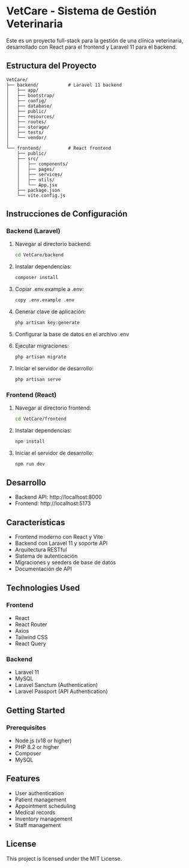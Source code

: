 # VetCare - Sistema de Gestión Veterinaria

Este es un proyecto full-stack para la gestión de una clínica veterinaria, desarrollado con React para el frontend y Laravel 11 para el backend.

## Estructura del Proyecto

```
VetCare/
├── backend/           # Laravel 11 backend
│   ├── app/
│   ├── bootstrap/
│   ├── config/
│   ├── database/
│   ├── public/
│   ├── resources/
│   ├── routes/
│   ├── storage/
│   ├── tests/
│   └── vendor/
│
└── frontend/          # React frontend
    ├── public/
    ├── src/
    │   ├── components/
    │   ├── pages/
    │   ├── services/
    │   ├── utils/
    │   └── App.jsx
    ├── package.json
    └── vite.config.js
```

## Instrucciones de Configuración

### Backend (Laravel)

1. Navegar al directorio backend:
   ```bash
   cd VetCare/backend
   ```

2. Instalar dependencias:
   ```bash
   composer install
   ```

3. Copiar .env.example a .env:
   ```bash
   copy .env.example .env
   ```

4. Generar clave de aplicación:
   ```bash
   php artisan key:generate
   ```

5. Configurar la base de datos en el archivo .env

6. Ejecutar migraciones:
   ```bash
   php artisan migrate
   ```

7. Iniciar el servidor de desarrollo:
   ```bash
   php artisan serve
   ```

### Frontend (React)

1. Navegar al directorio frontend:
   ```bash
   cd VetCare/frontend
   ```

2. Instalar dependencias:
   ```bash
   npm install
   ```

3. Iniciar el servidor de desarrollo:
   ```bash
   npm run dev
   ```

## Desarrollo

- Backend API: http://localhost:8000
- Frontend: http://localhost:5173

## Características

- Frontend moderno con React y Vite
- Backend con Laravel 11 y soporte API
- Arquitectura RESTful
- Sistema de autenticación
- Migraciones y seeders de base de datos
- Documentación de API

## Technologies Used

### Frontend
- React
- React Router
- Axios
- Tailwind CSS
- React Query

### Backend
- Laravel 11
- MySQL
- Laravel Sanctum (Authentication)
- Laravel Passport (API Authentication)

## Getting Started

### Prerequisites
- Node.js (v18 or higher)
- PHP 8.2 or higher
- Composer
- MySQL

## Features
- User authentication
- Patient management
- Appointment scheduling
- Medical records
- Inventory management
- Staff management

## License
This project is licensed under the MIT License.